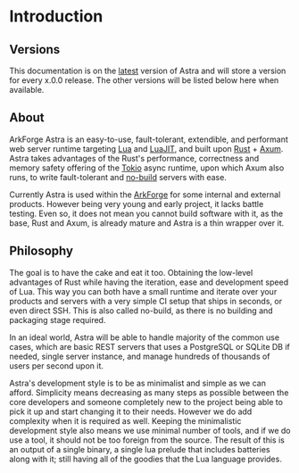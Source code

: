 # Introduction

## Versions

This documentation is on the [latest](https://astra.arkforge.net/docs/latest) version of Astra and will store a version for every x.0.0 release. The other versions will be listed below here when available.

## About

ArkForge Astra is an easy-to-use, fault-tolerant, extendible, and performant web server runtime targeting [Lua](https://lua.org) and [LuaJIT](https://luajit.org/), and built upon [Rust](https://www.rust-lang.org/) + [Axum](https://github.com/tokio-rs/axum). Astra takes advantages of the Rust's performance, correctness and memory safety offering of the [Tokio](https://tokio.rs/) async runtime, upon which Axum also runs, to write fault-tolerant and [no-build](https://x.com/dhh/status/1769903387527790975) servers with ease.

Currently Astra is used within the [ArkForge](https://arkforge.net) for some internal and external products. However being very young and early project, it lacks battle testing. Even so, it does not mean you cannot build software with it, as the base, Rust and Axum, is already mature and Astra is a thin wrapper over it.

## Philosophy

The goal is to have the cake and eat it too. Obtaining the low-level advantages of Rust while having the iteration, ease and development speed of Lua. This way you can both have a small runtime and iterate over your products and servers with a very simple CI setup that ships in seconds, or even direct SSH. This is also called no-build, as there is no building and packaging stage required.

In an ideal world, Astra will be able to handle majority of the common use cases, which are basic REST servers that uses a PostgreSQL or SQLite DB if needed, single server instance, and manage hundreds of thousands of users per second upon it.

Astra's development style is to be as minimalist and simple as we can afford. Simplicity means decreasing as many steps as possible between the core developers and someone completely new to the project being able to pick it up and start changing it to their needs. However we do add complexity when it is required as well. Keeping the minimalistic development style also means we use minimal number of tools, and if we do use a tool, it should not be too foreign from the source. The result of this is an output of a single binary, a single lua prelude that includes batteries along with it; still having all of the goodies that the Lua language provides.
